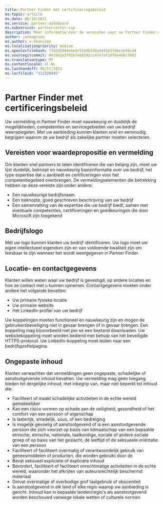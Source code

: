 ```yaml
---
title: Partner Finder met certificeringsbeleid
ms.topic: article
ms.date: 06/16/2021
ms.service: partner-dashboard
ms.subservice: partnercenter-csp
description: Meer informatie over de vereisten voor uw Partner Finder-vermelding.
author: jasongroce
ms.author: v-mhanscom
ms.localizationpriority: medium
ms.openlocfilehash: 73dd369d4e6edc51b9b2d4a4441b3fd8e3e49c44
ms.sourcegitcommit: 0410e2a3f91b7e6b592cc47e7af1dfbe468c7881
ms.translationtype: MT
ms.contentlocale: nl-NL
ms.lasthandoff: 06/17/2021
ms.locfileid: "112320445"
---
```

# <a name="partner-finder-listing-certification-policies"></a>Partner Finder met certificeringsbeleid

Uw vermelding in Partner Finder moet nauwkeurig en duidelijk de mogelijkheden, competenties en servicegebieden van uw bedrijf weerspiegelen. Met uw aanbieding kunnen klanten snel en eenvoudig begrijpen waarom ze uw bedrijf als zakelijke partner moeten selecteren.

## <a name="value-proposition-and-listing-requirements"></a>Vereisten voor waardepropositie en vermelding

Om klanten snel partners te laten identificeren die van belang zijn, moet uw lijst duidelijk, beknopt en nauwkeurig basisinformatie over uw bedrijf, het type expertise dat u aanbiedt en certificeringen voor het competentiegebied overbrengen. De vermeldingselementen die betrekking hebben op deze vereiste zijn onder andere:

- Een nauwkeurige bedrijfsnaam
- Een beknopte, goed geschreven beschrijving van uw bedrijf
- Een samenvatting van de expertise die uw bedrijf biedt, samen met eventuele competenties, certificeringen en goedkeuringen die door Microsoft zijn toegekend

## <a name="company-logo"></a>Bedrijfslogo

Met uw logo kunnen klanten uw bedrijf identificeren. Uw logo moet uw eigen intellectueel eigendom zijn en van voldoende kwaliteit zijn om leesbaar te zijn wanneer het wordt weergegeven in Partner Finder.

## <a name="location-and-contact-information"></a>Locatie- en contactgegevens

Klanten willen weten waar uw bedrijf is gevestigd, op andere locaties en hoe ze contact met u kunnen opnemen. Contactgegevens moeten onder andere het volgende bevatten:

- Uw primaire fysieke locatie
- Uw primaire website
- Het LinkedIn-profiel van uw bedrijf

Uw koppelingen moeten functioneel en nauwkeurig zijn en mogen de gebruikersbeveiliging niet in gevaar brengen of in gevaar brengen. Een koppeling mag bijvoorbeeld niet per se een bestand downloaden. Uw websitekoppeling moet worden bediend met behulp van het beveiligde HTTPS-protocol. Uw LinkedIn-koppeling moet leiden naar een bedrijfsprofielpagina.

## <a name="inappropriate-content"></a>Ongepaste inhoud

Klanten verwachten dat vermeldingen geen ongepaste, schadelijke of aanstootgevende inhoud bevatten. Uw vermelding mag geen toegang bieden tot dergelijke inhoud, met inbegrip van, maar niet beperkt tot inhoud die:

- Faciliteert of maakt schadelijke activiteiten in de echte wereld gemakkelijker
- Kan een risico vormen op schade aan de veiligheid, gezondheid of het comfort van een persoon of eigenschap
- Is lasterlijk, smadelijk, sous, of een bedreiging
- Is mogelijk gevoelig of aanstootgevend of is een aanstootgevende persoon die zich voorzet op basis van lidmaatschap van een bepaalde etnische, etnische, nationale, taalkundige, sociale of andere sociale groep of op basis van het geslacht, de leeftijd of de seksueele oriëntatie van een persoon
- Faciliteert of faciliteert overmatig of verantwoordelijk gebruik van geneesmiddelen of producten, die worden gebruikt door de
- Bevat seksueel expliciete of expliciete inhoud
- Bevordert, faciliteert of faciliteert onrechtmatige activiteiten in de echte wereld, waaronder het afkrijten van auteursrechtelijk beschermd materiaal
- Omvat overmatige of overbodige grof taalgebruik of obsceniteit
- Is aanstootgevend in elk land of elke regio waarop uw aanbieding is gericht. Inhoud kan in bepaalde landen/regio's als aanstootgevend worden beschouwd vanwege lokale wetten of culturele normen
